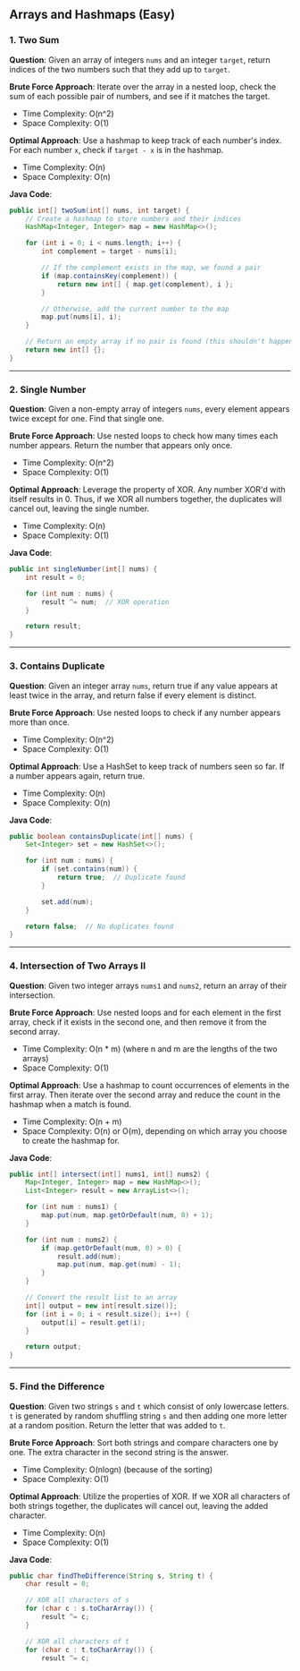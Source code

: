 ## Arrays and Hashmaps (Easy)

### 1. Two Sum

**Question**: Given an array of integers `nums` and an integer `target`, return indices of the two numbers such that they add up to `target`.

**Brute Force Approach**: Iterate over the array in a nested loop, check the sum of each possible pair of numbers, and see if it matches the target.

- Time Complexity: O(n^2)
- Space Complexity: O(1)

**Optimal Approach**: Use a hashmap to keep track of each number's index. For each number `x`, check if `target - x` is in the hashmap.

- Time Complexity: O(n)
- Space Complexity: O(n)

**Java Code**:

```java
public int[] twoSum(int[] nums, int target) {
    // Create a hashmap to store numbers and their indices
    HashMap<Integer, Integer> map = new HashMap<>();

    for (int i = 0; i < nums.length; i++) {
        int complement = target - nums[i];

        // If the complement exists in the map, we found a pair
        if (map.containsKey(complement)) {
            return new int[] { map.get(complement), i };
        }

        // Otherwise, add the current number to the map
        map.put(nums[i], i);
    }

    // Return an empty array if no pair is found (this shouldn't happen per the problem's constraints)
    return new int[] {};
}
```

---

### 2. Single Number

**Question**: Given a non-empty array of integers `nums`, every element appears twice except for one. Find that single one.

**Brute Force Approach**: Use nested loops to check how many times each number appears. Return the number that appears only once.

- Time Complexity: O(n^2)
- Space Complexity: O(1)

**Optimal Approach**: Leverage the property of XOR. Any number XOR'd with itself results in 0. Thus, if we XOR all numbers together, the duplicates will cancel out, leaving the single number.

- Time Complexity: O(n)
- Space Complexity: O(1)

**Java Code**:

```java
public int singleNumber(int[] nums) {
    int result = 0;

    for (int num : nums) {
        result ^= num;  // XOR operation
    }

    return result;
}
```

---

### 3. Contains Duplicate

**Question**: Given an integer array `nums`, return true if any value appears at least twice in the array, and return false if every element is distinct.

**Brute Force Approach**: Use nested loops to check if any number appears more than once.

- Time Complexity: O(n^2)
- Space Complexity: O(1)

**Optimal Approach**: Use a HashSet to keep track of numbers seen so far. If a number appears again, return true.

- Time Complexity: O(n)
- Space Complexity: O(n)

**Java Code**:

```java
public boolean containsDuplicate(int[] nums) {
    Set<Integer> set = new HashSet<>();

    for (int num : nums) {
        if (set.contains(num)) {
            return true;  // Duplicate found
        }

        set.add(num);
    }

    return false;  // No duplicates found
}
```

---

### 4. Intersection of Two Arrays II

**Question**: Given two integer arrays `nums1` and `nums2`, return an array of their intersection.

**Brute Force Approach**: Use nested loops and for each element in the first array, check if it exists in the second one, and then remove it from the second array.

- Time Complexity: O(n \* m) (where n and m are the lengths of the two arrays)
- Space Complexity: O(1)

**Optimal Approach**: Use a hashmap to count occurrences of elements in the first array. Then iterate over the second array and reduce the count in the hashmap when a match is found.

- Time Complexity: O(n + m)
- Space Complexity: O(n) or O(m), depending on which array you choose to create the hashmap for.

**Java Code**:

```java
public int[] intersect(int[] nums1, int[] nums2) {
    Map<Integer, Integer> map = new HashMap<>();
    List<Integer> result = new ArrayList<>();

    for (int num : nums1) {
        map.put(num, map.getOrDefault(num, 0) + 1);
    }

    for (int num : nums2) {
        if (map.getOrDefault(num, 0) > 0) {
            result.add(num);
            map.put(num, map.get(num) - 1);
        }
    }

    // Convert the result list to an array
    int[] output = new int[result.size()];
    for (int i = 0; i < result.size(); i++) {
        output[i] = result.get(i);
    }

    return output;
}
```

---

### 5. Find the Difference

**Question**: Given two strings `s` and `t` which consist of only lowercase letters. `t` is generated by random shuffling string `s` and then adding one more letter at a random position. Return the letter that was added to `t`.

**Brute Force Approach**: Sort both strings and compare characters one by one. The extra character in the second string is the answer.

- Time Complexity: O(nlogn) (because of the sorting)
- Space Complexity: O(1)

**Optimal Approach**: Utilize the properties of XOR. If we XOR all characters of both strings together, the duplicates will cancel out, leaving the added character.

- Time Complexity: O(n)
- Space Complexity: O(1)

**Java Code**:

```java
public char findTheDifference(String s, String t) {
    char result = 0;

    // XOR all characters of s
    for (char c : s.toCharArray()) {
        result ^= c;
    }

    // XOR all characters of t
    for (char c : t.toCharArray()) {
        result ^= c;
```
